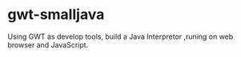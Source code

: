 # gwt-smalljava
Using GWT as develop tools, build a Java Interpretor ,runing on web browser and JavaScript.
